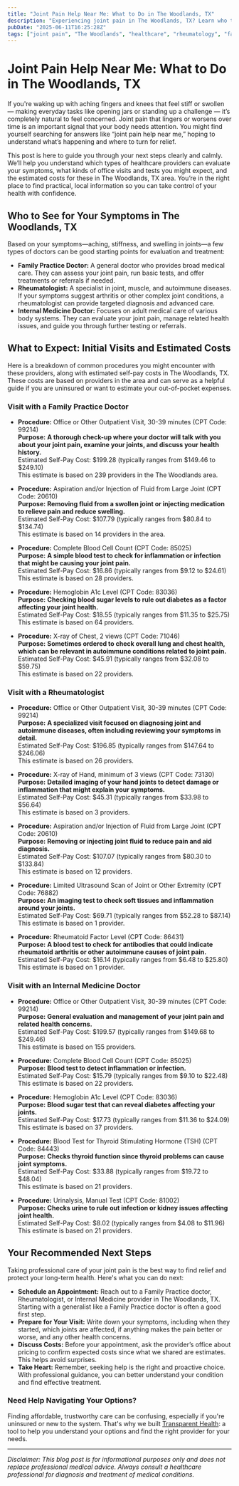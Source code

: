 ```yaml
---
title: "Joint Pain Help Near Me: What to Do in The Woodlands, TX"
description: "Experiencing joint pain in The Woodlands, TX? Learn who to see, what to expect, and estimated costs for care near you."
pubDate: "2025-06-11T16:25:28Z"
tags: ["joint pain", "The Woodlands", "healthcare", "rheumatology", "family practice", "internal medicine", "medical costs"]
---
```


# Joint Pain Help Near Me: What to Do in The Woodlands, TX

If you're waking up with aching fingers and knees that feel stiff or swollen — making everyday tasks like opening jars or standing up a challenge — it’s completely natural to feel concerned. Joint pain that lingers or worsens over time is an important signal that your body needs attention. You might find yourself searching for answers like “joint pain help near me,” hoping to understand what’s happening and where to turn for relief.

This post is here to guide you through your next steps clearly and calmly. We’ll help you understand which types of healthcare providers can evaluate your symptoms, what kinds of office visits and tests you might expect, and the estimated costs for these in The Woodlands, TX area. You’re in the right place to find practical, local information so you can take control of your health with confidence.

## Who to See for Your Symptoms in The Woodlands, TX

Based on your symptoms—aching, stiffness, and swelling in joints—a few types of doctors can be good starting points for evaluation and treatment:

- **Family Practice Doctor:** A general doctor who provides broad medical care. They can assess your joint pain, run basic tests, and offer treatments or referrals if needed.
- **Rheumatologist:** A specialist in joint, muscle, and autoimmune diseases. If your symptoms suggest arthritis or other complex joint conditions, a rheumatologist can provide targeted diagnosis and advanced care.
- **Internal Medicine Doctor:** Focuses on adult medical care of various body systems. They can evaluate your joint pain, manage related health issues, and guide you through further testing or referrals.

## What to Expect: Initial Visits and Estimated Costs

Here is a breakdown of common procedures you might encounter with these providers, along with estimated self-pay costs in The Woodlands, TX. These costs are based on providers in the area and can serve as a helpful guide if you are uninsured or want to estimate your out-of-pocket expenses.

### Visit with a Family Practice Doctor

- **Procedure:** Office or Other Outpatient Visit, 30-39 minutes (CPT Code: 99214)  
  **Purpose:** **A thorough check-up where your doctor will talk with you about your joint pain, examine your joints, and discuss your health history.**  
  Estimated Self-Pay Cost: $199.28 (typically ranges from $149.46 to $249.10)  
  This estimate is based on 239 providers in the The Woodlands area.

- **Procedure:** Aspiration and/or Injection of Fluid from Large Joint (CPT Code: 20610)  
  **Purpose:** **Removing fluid from a swollen joint or injecting medication to relieve pain and reduce swelling.**  
  Estimated Self-Pay Cost: $107.79 (typically ranges from $80.84 to $134.74)  
  This estimate is based on 14 providers in the area.

- **Procedure:** Complete Blood Cell Count (CPT Code: 85025)  
  **Purpose:** **A simple blood test to check for inflammation or infection that might be causing your joint pain.**  
  Estimated Self-Pay Cost: $16.86 (typically ranges from $9.12 to $24.61)  
  This estimate is based on 28 providers.

- **Procedure:** Hemoglobin A1c Level (CPT Code: 83036)  
  **Purpose:** **Checking blood sugar levels to rule out diabetes as a factor affecting your joint health.**  
  Estimated Self-Pay Cost: $18.55 (typically ranges from $11.35 to $25.75)  
  This estimate is based on 64 providers.

- **Procedure:** X-ray of Chest, 2 views (CPT Code: 71046)  
  **Purpose:** **Sometimes ordered to check overall lung and chest health, which can be relevant in autoimmune conditions related to joint pain.**  
  Estimated Self-Pay Cost: $45.91 (typically ranges from $32.08 to $59.75)  
  This estimate is based on 22 providers.

### Visit with a Rheumatologist

- **Procedure:** Office or Other Outpatient Visit, 30-39 minutes (CPT Code: 99214)  
  **Purpose:** **A specialized visit focused on diagnosing joint and autoimmune diseases, often including reviewing your symptoms in detail.**  
  Estimated Self-Pay Cost: $196.85 (typically ranges from $147.64 to $246.06)  
  This estimate is based on 26 providers.

- **Procedure:** X-ray of Hand, minimum of 3 views (CPT Code: 73130)  
  **Purpose:** **Detailed imaging of your hand joints to detect damage or inflammation that might explain your symptoms.**  
  Estimated Self-Pay Cost: $45.31 (typically ranges from $33.98 to $56.64)  
  This estimate is based on 3 providers.

- **Procedure:** Aspiration and/or Injection of Fluid from Large Joint (CPT Code: 20610)  
  **Purpose:** **Removing or injecting joint fluid to reduce pain and aid diagnosis.**  
  Estimated Self-Pay Cost: $107.07 (typically ranges from $80.30 to $133.84)  
  This estimate is based on 12 providers.

- **Procedure:** Limited Ultrasound Scan of Joint or Other Extremity (CPT Code: 76882)  
  **Purpose:** **An imaging test to check soft tissues and inflammation around your joints.**  
  Estimated Self-Pay Cost: $69.71 (typically ranges from $52.28 to $87.14)  
  This estimate is based on 1 provider.

- **Procedure:** Rheumatoid Factor Level (CPT Code: 86431)  
  **Purpose:** **A blood test to check for antibodies that could indicate rheumatoid arthritis or other autoimmune causes of joint pain.**  
  Estimated Self-Pay Cost: $16.14 (typically ranges from $6.48 to $25.80)  
  This estimate is based on 1 provider.

### Visit with an Internal Medicine Doctor

- **Procedure:** Office or Other Outpatient Visit, 30-39 minutes (CPT Code: 99214)  
  **Purpose:** **General evaluation and management of your joint pain and related health concerns.**  
  Estimated Self-Pay Cost: $199.57 (typically ranges from $149.68 to $249.46)  
  This estimate is based on 155 providers.

- **Procedure:** Complete Blood Cell Count (CPT Code: 85025)  
  **Purpose:** **Blood test to detect inflammation or infection.**  
  Estimated Self-Pay Cost: $15.79 (typically ranges from $9.10 to $22.48)  
  This estimate is based on 22 providers.

- **Procedure:** Hemoglobin A1c Level (CPT Code: 83036)  
  **Purpose:** **Blood sugar test that can reveal diabetes affecting your joints.**  
  Estimated Self-Pay Cost: $17.73 (typically ranges from $11.36 to $24.09)  
  This estimate is based on 37 providers.

- **Procedure:** Blood Test for Thyroid Stimulating Hormone (TSH) (CPT Code: 84443)  
  **Purpose:** **Checks thyroid function since thyroid problems can cause joint symptoms.**  
  Estimated Self-Pay Cost: $33.88 (typically ranges from $19.72 to $48.04)  
  This estimate is based on 21 providers.

- **Procedure:** Urinalysis, Manual Test (CPT Code: 81002)  
  **Purpose:** **Checks urine to rule out infection or kidney issues affecting joint health.**  
  Estimated Self-Pay Cost: $8.02 (typically ranges from $4.08 to $11.96)  
  This estimate is based on 21 providers.

## Your Recommended Next Steps

Taking professional care of your joint pain is the best way to find relief and protect your long-term health. Here's what you can do next:

- **Schedule an Appointment:** Reach out to a Family Practice doctor, Rheumatologist, or Internal Medicine provider in The Woodlands, TX. Starting with a generalist like a Family Practice doctor is often a good first step.
- **Prepare for Your Visit:** Write down your symptoms, including when they started, which joints are affected, if anything makes the pain better or worse, and any other health concerns.
- **Discuss Costs:** Before your appointment, ask the provider’s office about pricing to confirm expected costs since what we shared are estimates. This helps avoid surprises.
- **Take Heart:** Remember, seeking help is the right and proactive choice. With professional guidance, you can better understand your condition and find effective treatment.

### Need Help Navigating Your Options?

Finding affordable, trustworthy care can be confusing, especially if you're uninsured or new to the system. That's why we built [Transparent Health](https://transparenthealth.ai): a tool to help you understand your options and find the right provider for your needs.

---

*Disclaimer: This blog post is for informational purposes only and does not replace professional medical advice. Always consult a healthcare professional for diagnosis and treatment of medical conditions.*